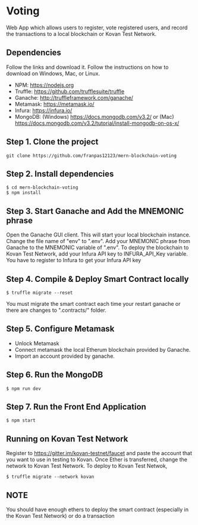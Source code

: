 # Voting

Web App which allows users to register, vote registered users, and record the transactions to a local blockchain or Kovan Test Network.

## Dependencies
Follow the links and download it. Follow the instructions on how to download on Windows, Mac, or Linux.
- NPM: https://nodejs.org
- Truffle: https://github.com/trufflesuite/truffle
- Ganache: http://truffleframework.com/ganache/
- Metamask: https://metamask.io/
- Infura: https://infura.io/
- MongoDB: (Windows) https://docs.mongodb.com/v3.2/ or (Mac) https://docs.mongodb.com/v3.2/tutorial/install-mongodb-on-os-x/

## Step 1. Clone the project

`git clone https://github.com/franpas12123/mern-blockchain-voting`

## Step 2. Install dependencies

```
$ cd mern-blockchain-voting
$ npm install
```

## Step 3. Start Ganache and Add the MNEMONIC phrase

Open the Ganache GUI client. This will start your local blockchain instance.
Change the file name of "env" to ".env". Add your MNEMONIC phrase from Ganache to the MNEMONIC variable of ".env". To deploy the blockchain to Kovan Test Network, add your Infura API key to INFURA_API_Key variable. You have to register to Infura to get your Infura API key

## Step 4. Compile & Deploy Smart Contract locally

`$ truffle migrate --reset`

You must migrate the smart contract each time your restart ganache or there are changes to ".contracts/" folder.

## Step 5. Configure Metamask

- Unlock Metamask
- Connect metamask the local Etherum blockchain provided by Ganache.
- Import an account provided by ganache.

## Step 6. Run the MongoDB

`$ npm run dev`

## Step 7. Run the Front End Application

`$ npm start`

## Running on Kovan Test Network

Register to https://gitter.im/kovan-testnet/faucet and paste the account that you want to use in testing to Kovan. Once Ether is transferred, change the network to Kovan Test Network.
To deploy to Kovan Test Netwok,

```
$ truffle migrate --network kovan
```

## NOTE

You should have enough ethers to deploy the smart contract (especially in the Kovan Test Network) or do a transaction

